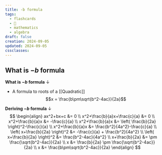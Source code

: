 ```yaml
---
title: -b formula
tags:
  - flashcards
  - 🌱
  - mathematics
  - algebra
draft: false
creation: 2024-09-05
updated: 2024-09-05
cssclasses: 
---
```

## What is $-b$ formula

**What is $-b$ formula**
↓
- A formula to roots of a [[Quadratic]]
$$x = \frac{b\pm\sqrt{b^2-4ac}}{2a}$$
<!--SR:!2024-12-13,4,270-->

**Deriving $-b$ formula**
↓
$$
\begin{align}
ax^2+bx+c &= 0 \\
x^2+\frac{b}{a}x+\frac{c}{a} &= 0 \\
x^2+\frac{b}{a}x &= -\frac{c}{a} \\
x^2+\frac{b}{a}x &= \left( \frac{b}{2a} \right)^2-\frac{c}{a} \\
x^2+\frac{b}{a}x &= \frac{b^2}{4a^2}-\frac{c}{a} \\
\left( x+\frac{b}{2a} \right)^2 &= -\frac{c}{a} + \frac{b^2}{4a^2} \\
\left( x+\frac{b}{2a} \right)^2 &= \frac{b^2-4ac}{4a^2} \\
x+\frac{b}{2a} &= \pm \frac{\sqrt{b^2-4ac}}{2a} \\
x &= \frac{b}{2a} \pm \frac{\sqrt{b^2-4ac}}{2a} \\
x &= \frac{b\pm\sqrt{b^2-4ac}}{2a}
\end{align}
$$
<!--SR:!2024-12-10,1,230-->